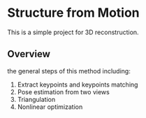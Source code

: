 # Structure from Motion

This is a simple project for 3D reconstruction. 

## Overview

the general steps of this method including:

1. Extract keypoints and keypoints matching
2. Pose estimation from two views
3. Triangulation
4. Nonlinear optimization
